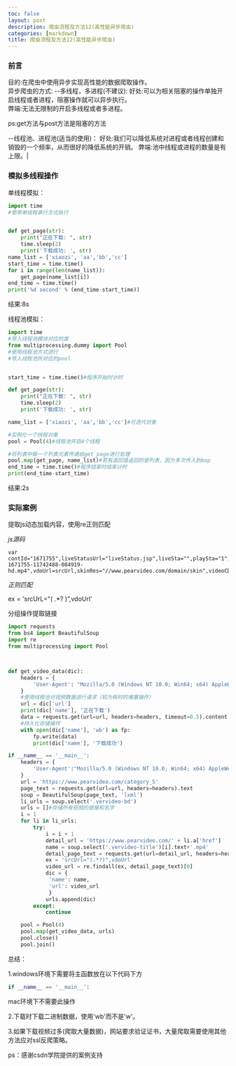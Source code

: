 ```yaml
---
toc: false
layout: post
description: 爬虫流程及方法12(高性能异步爬虫)
categories: [markdown]
title: 爬虫流程及方法12(高性能异步爬虫)
---
```


### 前言

目的:在爬虫中使用异步实现高性能的数据爬取操作。   
异步爬虫的方式: 
--多线程，多进程(不建议):
     好处:可以为相关阻塞的操作单独开启线程或者进程，阻塞操作就可以异步执行。   
    弊端:无法无限制的开启多线程或者多进程。   

ps:get方法与post方法是阻塞的方法

--线程池、进程池(适当的使用)：
    好处:我们可以降低系统对进程或者线程创建和销毁的一个频率，从而很好的降低系统的开销。
    弊端:池中线程或进程的数量是有上限。|

### 模拟多线程操作

单线程模拟：

```python
import time
#使用单线程串行方式执行


def get_page(str):
    print("正在下载: ", str)
    time.sleep(2)
    print('下载成功: ', str)
name_list = ['xiaozi', 'aa','bb','cc']
start_time = time.time()
for i in range(len(name_list)):
    get_page(name_list[i])
end_time = time.time()
print('%d second' % (end_time-start_time))
```

结果:8s

线程池模拟：  

```python
import time
#导入线程池模块对应的类
from multiprocessing.dummy import Pool
#使用线程池方式进行
#导入线程池所对应的pool


start_time = time.time()#程序开始时计时

def get_page(str):
    print("正在下载: ", str)
    time.sleep(2)
    print('下载成功: ', str)

name_list = ['xiaozi', 'aa','bb','cc']#可迭代对象

#实例化一个线程对象
pool = Pool(4)#线程池开启4个线程

#将列表中每一个列表元素传递给get_page进行处理
pool.map(get_page, name_list)#若有返回值返回的是列表，因为多次传入到map
end_time = time.time()#程序结束时结束计时
print(end_time-start_time)
```

结果:2s

### 实际案例

提取js动态加载内容，使用re正则匹配

*js源码*

```
var contId="1671755",liveStatusUrl="liveStatus.jsp",liveSta="",playSta="1",autoPlay=!1,isLiving=!1,isVrVideo=!1,hdflvUrl="",sdflvUrl="",hdUrl="",sdUrl="",ldUrl="",srcUrl="https://video.pearvideo.com/mp4/third/20200429/cont-1671755-11742488-084919-hd.mp4",vdoUrl=srcUrl,skinRes="//www.pearvideo.com/domain/skin",videoCDN="//video.pearvideo.com"
```

*正则匹配*

ex =  'srcUrL="( .*? )”,vdoUrl'  

分组操作提取链接

```python
import requests
from bs4 import BeautifulSoup
import re
from multiprocessing import Pool



def get_video_data(dic):
    headers = {
        'User-Agent': "Mozilla/5.0 (Windows NT 10.0; Win64; x64) AppleWebKit/537.36 (KHTML, like Gecko) Chrome/80.0.3987.122 Safari/537.36"
    }
    #使用线程池对视频数据进行请求（较为耗时的堵塞操作）
    url = dic['url']
    print(dic['name'], '正在下载')
    data = requests.get(url=url, headers=headers, timeout=0.5).content
    #持久化存储操作
    with open(dic['name'], 'wb') as fp:
        fp.write(data)
        print(dic['name'], '下载成功')

if __name__ == '__main__':
    headers = {
        'User-Agent':"Mozilla/5.0 (Windows NT 10.0; Win64; x64) AppleWebKit/537.36 (KHTML, like Gecko) Chrome/80.0.3987.122 Safari/537.36"
    }
    url = 'https://www.pearvideo.com/category_5'
    page_text = requests.get(url=url, headers=headers).text
    soup = BeautifulSoup(page_text, 'lxml')
    li_urls = soup.select('.vervideo-bd')
    urls = []#存储所有视频的链接和名字
    i = 1
    for li in li_urls:
        try:
            i = i + 1
            detail_url = 'https://www.pearvideo.com/' + li.a['href']
            name = soup.select('.vervideo-title')[i].text+'.mp4'
            detail_page_text = requests.get(url=detail_url, headers=headers, timeout=0.5).text
            ex = 'srcUrl="(.*?)",vdoUrl'
            video_url = re.findall(ex, detail_page_text)[0]
            dic = {
             'name': name,
             'url': video_url
             }
            urls.append(dic)
        except:
            continue

    pool = Pool(4)
    pool.map(get_video_data, urls)
    pool.close()
    pool.join()

```
总结：

1.windows环境下需要将主函数放在以下代码下方

```python
if __name__ == '__main__':
```

mac环境下不需要此操作

2.下载时下载二进制数据，使用'wb'而不是'w'。

3.如果下载视频过多(爬取大量数据)，网站要求验证证书，大量爬取需要使用其他方法应对ssl反爬策略。

ps：感谢csdn学院提供的案例支持